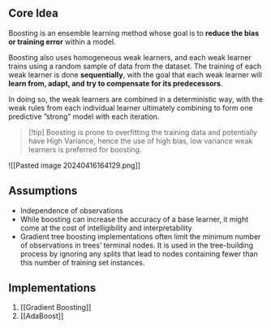 ## Core Idea
 Boosting is an ensemble learning method whose goal is to **reduce the bias or training error** within a model.
 
Boosting also uses homogeneous weak learners, and each weak learner trains using a random sample of data from the dataset. The training of each weak learner is done **sequentially**, with the goal that each weak learner will **learn from, adapt, and try to compensate for its predecessors**.

In doing so, the weak learners are combined in a deterministic way, with the
weak rules from each individual learner ultimately combining to form one predictive ”strong” model with each iteration.

> [!tip] Boosting is prone to overfitting the training data and potentially have High Variance, hence the use of high bias, low variance weak learners is preferred for boosting.

![[Pasted image 20240416164129.png]]
## Assumptions
- Independence of observations
- While boosting can increase the accuracy of a base learner, it might come at the cost of intelligibility and interpretability
- Gradient tree boosting implementations often limit the minimum number of observations in trees’ terminal nodes. It is used in the tree-building process by ignoring any splits that lead to nodes containing fewer than this number of training set instances.
## Implementations
1. [[Gradient Boosting]]
2. [[AdaBoost]]


